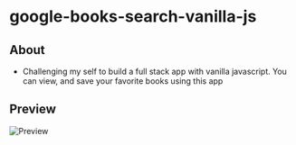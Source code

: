 # google-books-search-vanilla-js

## About

- Challenging my self to build a full stack app with vanilla javascript.  You can view, and save your favorite books using this app

## Preview

![Preview](https://github.com/andrew129/React-Trivia-Final/blob/master/public/images/google-books.png?raw=true)
